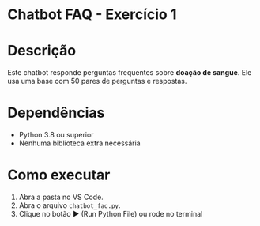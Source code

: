 # Chatbot FAQ - Exercício 1

# Descrição
Este chatbot responde perguntas frequentes sobre **doação de sangue**.
Ele usa uma base com 50 pares de perguntas e respostas.

# Dependências
- Python 3.8 ou superior
- Nenhuma biblioteca extra necessária

# Como executar
1. Abra a pasta no VS Code.
2. Abra o arquivo `chatbot_faq.py`.
3. Clique no botão ▶️ (Run Python File) ou rode no terminal
   

